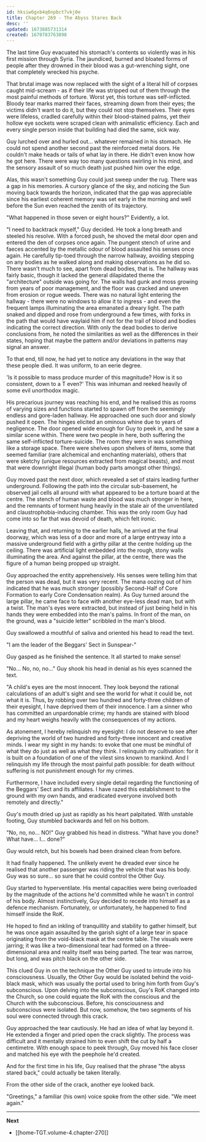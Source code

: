 ```yaml
---
id: hksiw6gxb4q6npbct7vkj0e
title: Chapter 269 - The Abyss Stares Back
desc: ''
updated: 1673885731314
created: 1670783763898
---
```


The last time Guy evacuated his stomach's contents so violently was in his first mission through Syria. The jaundiced, burned and bloated forms of people after they drowned in their blood was a gut-wrenching sight, one that completely wrecked his psyche.

That brutal image was now replaced with the sight of a literal hill of corpses caught mid-scream - as if their life was stripped out of them through the most painful methods of torture. Worst yet, this torture was self-inflicted. Bloody tear marks marred their faces, streaming down from their eyes; the victims didn't want to do it, but they could not stop themselves. Their eyes were lifeless, cradled carefully within their blood-stained palms, yet their hollow eye sockets were scraped clean with animalistic efficiency. Each and every single person inside that building had died the same, sick way.

Guy lurched over and hurled out... whatever remained in his stomach. He could not spend another second past the reinforced metal doors. He couldn't make heads or tails of what lay in there. He didn't even know how he got here. There were way too many questions swirling in his mind, and the sensory assault of so much death just pushed him over the edge.

Alas, this wasn't something Guy could just sweep under the rug. There was a gap in his memories. A cursory glance of the sky, and noticing the Sun moving back towards the horizon, indicated that the gap was appreciable since his earliest coherent memory was set early in the morning and well before the Sun even reached the zenith of its trajectory.

"What happened in those seven or eight hours?" Evidently, a lot.

"I need to backtrack myself," Guy decided. He took a long breath and steeled his resolve. With a forced push, he shoved the metal door open and entered the den of corpses once again. The pungent stench of urine and faeces accented by the metallic odour of blood assaulted his senses once again. He carefully tip-toed through the narrow hallway, avoiding stepping on any bodies as he walked along and making observations as he did so. There wasn't much to see, apart from dead bodies, that is. The hallway was fairly basic, though it lacked the general dilapidated theme the "architecture" outside was going for. The walls had gunk and moss growing from years of poor management, and the floor was cracked and uneven from erosion or rogue weeds. There was no natural light entering the hallway - there were no windows to allow it to ingress - and even the frequent lamps illuminating the area emanated a dreary light. The path snaked and dipped and rose from underground a few times, with forks in the path that would have waylaid him if not for the trail of blood and bodies indicating the correct direction. With only the dead bodies to derive conclusions from, he noted the similarities as well as the differences in their states, hoping that maybe the pattern and/or deviations in patterns may signal an answer.

To that end, till now, he had yet to notice any deviations in the way that these people died. It was uniform, to an eerie degree.

'Is it possible to mass produce murder of this magnitude? How is it so consistent, down to a T even?' This was inhuman and reeked heavily of some evil unorthodox magic.

His precarious journey was reaching his end, and he realised this as rooms of varying sizes and functions started to spawn off from the seemingly endless and gore-laden hallway. He approached one such door and slowly pushed it open. The hinges elicited an ominous whine due to years of negligence. The door opened wide enough for Guy to peek in, and he saw a similar scene within. There were two people in here, both suffering the same self-inflicted torture-suicide. The room they were in was something like a storage space. There were shelves upon shelves of items, some that seemed familiar (rare alchemical and enchanting materials), others that were sketchy (unique resources extracted from magical beasts), and most that were downright illegal (human body parts amongst other things).

Guy moved past the next door, which revealed a set of stairs leading further underground. Following the path into the circular sub-basement, he observed jail cells all around with what appeared to be a torture board at the centre. The stench of human waste and blood was much stronger in here, and the remnants of torment hung heavily in the stale air of the unventilated and claustrophobia-inducing chamber. This was the only room Guy had come into so far that was devoid of death, which felt ironic.

Leaving that, and returning to the earlier halls, he arrived at the final doorway, which was less of a door and more of a large entryway into a massive underground field with a girthy pillar at the centre holding up the ceiling. There was artificial light embedded into the rough, stony walls illuminating the area. And against the pillar, at the centre, there was the figure of a human being propped up straight.

Guy approached the entity apprehensively. His senses were telling him that the person was dead, but it was very recent. The mana oozing out of him indicated that he was much stronger (possibly Second-Half of Core Formation to early Core Condensation realm). As Guy turned around the large pillar, he came face to face with another eye-less dead man, but with a twist. The man's eyes were extracted, but instead of just being held in his hands they were embedded into the man's palms. In front of the man, on the ground, was a "suicide letter" scribbled in the man's blood.

Guy swallowed a mouthful of saliva and oriented his head to read the text.

"I am the leader of the Beggars' Sect in Sunspear-"

Guy gasped as he finished the sentence. It all started to make sense!

"No... No, no, no..." Guy shook his head in denial as his eyes scanned the text.

"A child's eyes are the most innocent. They look beyond the rational calculations of an adult's sight and see the world for what it could be, not what it is. Thus, by robbing over two hundred and forty-three children of their eyesight, I have deprived them of their innocence. I am a sinner who has committed an unpardonable crime; my hands are stained with blood and my heart weighs heavily with the consequences of my actions.

As atonement, I hereby relinquish my eyesight: I do not deserve to see after depriving the world of two hundred and forty-three innocent and creative minds. I wear my sight in my hands: to evoke that one must be mindful of what they do just as well as what they think. I relinquish my cultivation: for it is built on a foundation of one of the vilest sins known to mankind. And I relinquish my life through the most painful path possible: for death without suffering is not punishment enough for my crimes.

Furthermore, I have included every single detail regarding the functioning of the Beggars' Sect and its affiliates. I have razed this establishment to the ground with my own hands, and eradicated everyone involved both remotely and directly."

Guy's mouth dried up just as rapidly as his heart palpitated. With unstable footing, Guy stumbled backwards and fell on his bottom.

"No, no, no... NO!" Guy grabbed his head in distress. "What have you done? What have... I... done?"

Guy would retch, but his bowels had been drained clean from before.

It had finally happened. The unlikely event he dreaded ever since he realised that another passenger was riding the vehicle that was his body. Guy was so sure... so sure that he could control the Other Guy.

Guy started to hyperventilate. His mental capacities were being overloaded by the magnitude of the actions he'd committed while he wasn't in control of his body. Almost instinctively, Guy decided to recede into himself as a defence mechanism. Fortunately, or unfortunately, he happened to find himself inside the RoK.

He hoped to find an inkling of tranquillity and stability to gather himself, but he was once again assaulted by the garish sight of a large tear in space originating from the void-black mask at the centre table. The visuals were jarring; it was like a two-dimensional tear had formed on a three-dimensional area and reality itself was being parted. The tear was narrow, but long, and was pitch black on the other side.

This clued Guy in on the technique the Other Guy used to intrude into his consciousness. Usually, the Other Guy would be isolated behind the void-black mask, which was usually the portal used to bring him forth from Guy's subconscious. Upon delving into the subconscious, Guy's RoK changed into the Church, so one could equate the RoK with the conscious and the Church with the subconscious. Before, his consciousness and subconscious were isolated. But now, somehow, the two segments of his soul were connected through this crack.

Guy approached the tear cautiously. He had an idea of what lay beyond it. He extended a finger and pried open the crack slightly. The process was difficult and it mentally strained him to even shift the cut by half a centimetre. With enough space to peek through, Guy moved his face closer and matched his eye with the peephole he'd created.

And for the first time in his life, Guy realised that the phrase "the abyss stared back," could actually be taken literally.

From the other side of the crack, another eye looked back.

"Greetings," a familiar (his own) voice spoke from the other side. "We meet again."

____

**Next**
* [[home-TGT.volume-4.chapter-270]]
